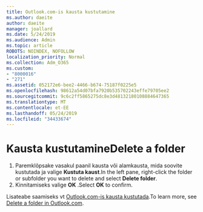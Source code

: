 ```yaml
---
title: Outlook.com-is kausta kustutamine
ms.author: daeite
author: daeite
manager: joallard
ms.date: 5/24/2019
ms.audience: Admin
ms.topic: article
ROBOTS: NOINDEX, NOFOLLOW
localization_priority: Normal
ms.collection: Adm_O365
ms.custom:
- "8000016"
- "271"
ms.assetid: 052172e6-bee2-4466-b674-75187f0225e5
ms.openlocfilehash: 98612a54d07bfa7920b535702243effe79705ee2
ms.sourcegitcommit: 9c6c2ff5865275dc8e3d48132180108884647365
ms.translationtype: MT
ms.contentlocale: et-EE
ms.lasthandoff: 05/24/2019
ms.locfileid: "34433674"
---
```

# <a name="delete-a-folder"></a><span data-ttu-id="339e5-102">Kausta kustutamine</span><span class="sxs-lookup"><span data-stu-id="339e5-102">Delete a folder</span></span>

1. <span data-ttu-id="339e5-103">Paremklõpsake vasakul paanil kausta või alamkausta, mida soovite kustutada ja valige **Kustuta kaust**.</span><span class="sxs-lookup"><span data-stu-id="339e5-103">In the left pane, right-click the folder or subfolder you want to delete and select **Delete folder**.</span></span>
2. <span data-ttu-id="339e5-104">Kinnitamiseks valige **OK** .</span><span class="sxs-lookup"><span data-stu-id="339e5-104">Select **OK** to confirm.</span></span>

<span data-ttu-id="339e5-105">Lisateabe saamiseks vt [Outlook.com-is kausta kustutada](https://go.microsoft.com/fwlink/p/?linkid=873134).</span><span class="sxs-lookup"><span data-stu-id="339e5-105">To learn more, see [Delete a folder in Outlook.com](https://go.microsoft.com/fwlink/p/?linkid=873134).</span></span>